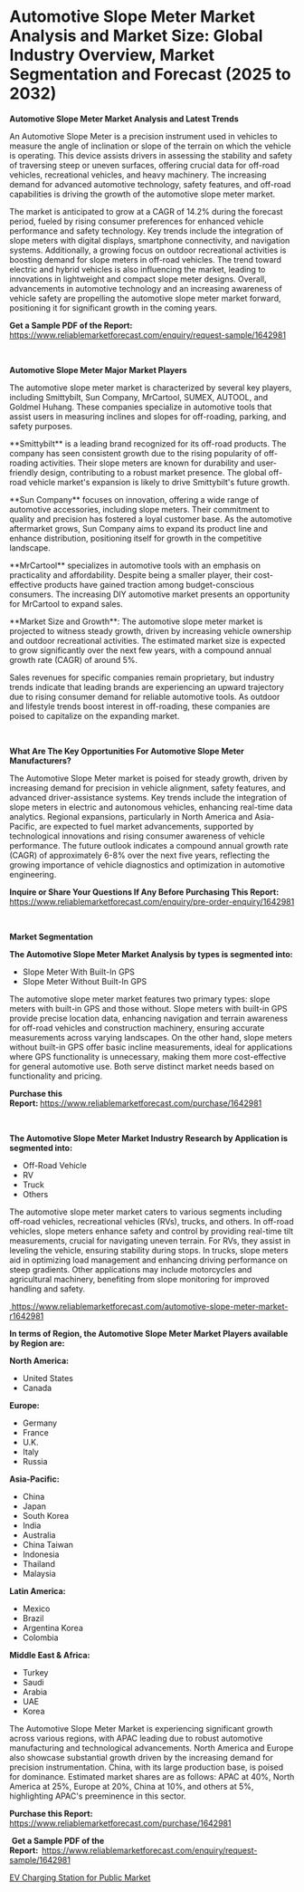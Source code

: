 <p><h1>Automotive Slope Meter Market Analysis and Market Size: Global Industry Overview, Market Segmentation and Forecast (2025 to 2032)</h1></p><p><strong>Automotive Slope Meter Market Analysis and Latest Trends</strong></p>
<p><p>An Automotive Slope Meter is a precision instrument used in vehicles to measure the angle of inclination or slope of the terrain on which the vehicle is operating. This device assists drivers in assessing the stability and safety of traversing steep or uneven surfaces, offering crucial data for off-road vehicles, recreational vehicles, and heavy machinery. The increasing demand for advanced automotive technology, safety features, and off-road capabilities is driving the growth of the automotive slope meter market.</p><p>The market is anticipated to grow at a CAGR of 14.2% during the forecast period, fueled by rising consumer preferences for enhanced vehicle performance and safety technology. Key trends include the integration of slope meters with digital displays, smartphone connectivity, and navigation systems. Additionally, a growing focus on outdoor recreational activities is boosting demand for slope meters in off-road vehicles. The trend toward electric and hybrid vehicles is also influencing the market, leading to innovations in lightweight and compact slope meter designs. Overall, advancements in automotive technology and an increasing awareness of vehicle safety are propelling the automotive slope meter market forward, positioning it for significant growth in the coming years.</p></p>
<p><strong>Get a Sample PDF of the Report:&nbsp;</strong> <a href="https://www.reliablemarketforecast.com/enquiry/request-sample/1642981?utm_campaign=1893&utm_medium=2&utm_source=Github&utm_content=ia&utm_term=12012025&utm_id=automotive-slope-meter">https://www.reliablemarketforecast.com/enquiry/request-sample/1642981</a></p>
<p>&nbsp;</p>
<p><strong>Automotive Slope Meter Major Market Players</strong></p>
<p><p>The automotive slope meter market is characterized by several key players, including Smittybilt, Sun Company, MrCartool, SUMEX, AUTOOL, and Goldmel Huhang. These companies specialize in automotive tools that assist users in measuring inclines and slopes for off-roading, parking, and safety purposes.</p><p>**Smittybilt** is a leading brand recognized for its off-road products. The company has seen consistent growth due to the rising popularity of off-roading activities. Their slope meters are known for durability and user-friendly design, contributing to a robust market presence. The global off-road vehicle market's expansion is likely to drive Smittybilt's future growth.</p><p>**Sun Company** focuses on innovation, offering a wide range of automotive accessories, including slope meters. Their commitment to quality and precision has fostered a loyal customer base. As the automotive aftermarket grows, Sun Company aims to expand its product line and enhance distribution, positioning itself for growth in the competitive landscape.</p><p>**MrCartool** specializes in automotive tools with an emphasis on practicality and affordability. Despite being a smaller player, their cost-effective products have gained traction among budget-conscious consumers. The increasing DIY automotive market presents an opportunity for MrCartool to expand sales.</p><p>**Market Size and Growth**: The automotive slope meter market is projected to witness steady growth, driven by increasing vehicle ownership and outdoor recreational activities. The estimated market size is expected to grow significantly over the next few years, with a compound annual growth rate (CAGR) of around 5%.</p><p>Sales revenues for specific companies remain proprietary, but industry trends indicate that leading brands are experiencing an upward trajectory due to rising consumer demand for reliable automotive tools. As outdoor and lifestyle trends boost interest in off-roading, these companies are poised to capitalize on the expanding market.</p></p>
<p>&nbsp;</p>
<p><strong>What Are The Key Opportunities For Automotive Slope Meter Manufacturers?</strong></p>
<p><p>The Automotive Slope Meter market is poised for steady growth, driven by increasing demand for precision in vehicle alignment, safety features, and advanced driver-assistance systems. Key trends include the integration of slope meters in electric and autonomous vehicles, enhancing real-time data analytics. Regional expansions, particularly in North America and Asia-Pacific, are expected to fuel market advancements, supported by technological innovations and rising consumer awareness of vehicle performance. The future outlook indicates a compound annual growth rate (CAGR) of approximately 6-8% over the next five years, reflecting the growing importance of vehicle diagnostics and optimization in automotive engineering.</p></p>
<p><strong>Inquire or Share Your Questions If Any Before Purchasing This Report:</strong> <a href="https://www.reliablemarketforecast.com/enquiry/pre-order-enquiry/1642981?utm_campaign=1893&utm_medium=2&utm_source=Github&utm_content=ia&utm_term=12012025&utm_id=automotive-slope-meter">https://www.reliablemarketforecast.com/enquiry/pre-order-enquiry/1642981</a></p>
<p>&nbsp;</p>
<p><strong>Market Segmentation</strong></p>
<p><strong>The Automotive Slope Meter Market Analysis by types is segmented into:</strong></p>
<p><ul><li>Slope Meter With Built-In GPS</li><li>Slope Meter Without Built-In GPS</li></ul></p>
<p><p>The automotive slope meter market features two primary types: slope meters with built-in GPS and those without. Slope meters with built-in GPS provide precise location data, enhancing navigation and terrain awareness for off-road vehicles and construction machinery, ensuring accurate measurements across varying landscapes. On the other hand, slope meters without built-in GPS offer basic incline measurements, ideal for applications where GPS functionality is unnecessary, making them more cost-effective for general automotive use. Both serve distinct market needs based on functionality and pricing.</p></p>
<p><strong>Purchase this Report:&nbsp;</strong><a href="https://www.reliablemarketforecast.com/purchase/1642981?utm_campaign=1893&utm_medium=2&utm_source=Github&utm_content=ia&utm_term=12012025&utm_id=automotive-slope-meter">https://www.reliablemarketforecast.com/purchase/1642981</a></p>
<p>&nbsp;</p>
<p><strong>The Automotive Slope Meter Market Industry Research by Application is segmented into:</strong></p>
<p><ul><li>Off-Road Vehicle</li><li>RV</li><li>Truck</li><li>Others</li></ul></p>
<p><p>The automotive slope meter market caters to various segments including off-road vehicles, recreational vehicles (RVs), trucks, and others. In off-road vehicles, slope meters enhance safety and control by providing real-time tilt measurements, crucial for navigating uneven terrain. For RVs, they assist in leveling the vehicle, ensuring stability during stops. In trucks, slope meters aid in optimizing load management and enhancing driving performance on steep gradients. Other applications may include motorcycles and agricultural machinery, benefiting from slope monitoring for improved handling and safety.</p></p>
<p><a href="https://www.reliablemarketforecast.com/automotive-slope-meter-market-r1642981?utm_campaign=1893&utm_medium=2&utm_source=Github&utm_content=ia&utm_term=12012025&utm_id=automotive-slope-meter">&nbsp;https://www.reliablemarketforecast.com/automotive-slope-meter-market-r1642981</a></p>
<p><strong>In terms of Region, the Automotive Slope Meter Market Players available by Region are:</strong></p>
<p>
    <p> <strong> North America: </strong>
        <ul>
            <li>United States</li>
            <li>Canada</li>
        </ul>
        </p> 
    <p> <strong> Europe: </strong>
        <ul>
            <li>Germany</li>
            <li>France</li>
            <li>U.K.</li>
            <li>Italy</li>
            <li>Russia</li>
        </ul>
        </p> 
    <p> <strong> Asia-Pacific: </strong>
        <ul>
            <li>China</li>
            <li>Japan</li>
            <li>South Korea</li>
            <li>India</li>
            <li>Australia</li>
            <li>China Taiwan</li>
            <li>Indonesia</li>
            <li>Thailand</li>
            <li>Malaysia</li>
        </ul>
        </p> 
    <p> <strong> Latin America: </strong>
        <ul>
            <li>Mexico</li>
            <li>Brazil</li>
            <li>Argentina Korea</li>
            <li>Colombia</li>
        </ul>
        </p> 
    <p> <strong> Middle East & Africa: </strong>
        <ul>
            <li>Turkey</li>
            <li>Saudi</li>
            <li>Arabia</li>
            <li>UAE</li>
            <li>Korea</li>
        </ul>
    </p>
    </p>
<p><p>The Automotive Slope Meter Market is experiencing significant growth across various regions, with APAC leading due to robust automotive manufacturing and technological advancements. North America and Europe also showcase substantial growth driven by the increasing demand for precision instrumentation. China, with its large production base, is poised for dominance. Estimated market shares are as follows: APAC at 40%, North America at 25%, Europe at 20%, China at 10%, and others at 5%, highlighting APAC's preeminence in this sector.</p></p>
<p><strong>Purchase this Report: </strong><a href="https://www.reliablemarketforecast.com/purchase/1642981?utm_campaign=1893&utm_medium=2&utm_source=Github&utm_content=ia&utm_term=12012025&utm_id=automotive-slope-meter">https://www.reliablemarketforecast.com/purchase/1642981</a></p>
<p>&nbsp;<strong>Get a Sample PDF of the Report:&nbsp;&nbsp;</strong><a href="https://www.reliablemarketforecast.com/enquiry/request-sample/1642981?utm_campaign=1893&utm_medium=2&utm_source=Github&utm_content=ia&utm_term=12012025&utm_id=automotive-slope-meter">https://www.reliablemarketforecast.com/enquiry/request-sample/1642981</a></p>
<p><strong></strong></p>
<p><p><a href="https://github.com/PeterParrish5/Market-Research-Report-List-7/blob/main/ev-charging-station-for-public-market.md?utm_campaign=1893&utm_medium=2&utm_source=Github&utm_content=ia&utm_term=12012025&utm_id=automotive-slope-meter">EV Charging Station for Public Market</a></p></p>
